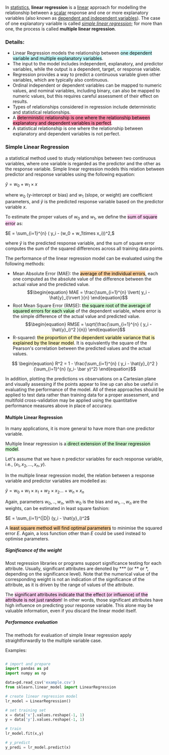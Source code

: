 
In [statistics](https://en.wikipedia.org/wiki/Statistics "Statistics"), **linear regression** is a [linear](https://en.wikipedia.org/wiki/Linearity "Linearity") approach for modelling the relationship between a [scalar](https://en.wikipedia.org/wiki/Scalar_(mathematics) "Scalar (mathematics)") response and one or more explanatory variables (also known as [dependent and independent variables](https://en.wikipedia.org/wiki/Dependent_and_independent_variables "Dependent and independent variables")). The case of one explanatory variable is called _[simple linear regression](https://en.wikipedia.org/wiki/Simple_linear_regression "Simple linear regression")_; for more than one, the process is called **multiple linear regression**.

### Details:

-   Linear Regression models the relationship between <mark style="background: #ABF7F7A6;">one dependent variable and multiple explanatory variables</mark>.
-   The input to the model includes independent, explanatory, and predictor variables, while the output is a dependent, target, or response variable.
-   Regression provides a way to predict a continuous variable given other variables, which are typically also continuous.
-   Ordinal independent or dependent variables can be mapped to numeric values, and nominal variables, including binary, can also be mapped to numeric values, but this requires careful assessment of their effect on results.
-   Types of relationships considered in regression include deterministic and statistical relationships.
-   A <mark style="background: #FF5582A6;">deterministic relationship is one where the relationship between explanatory and dependent variables is perfect</mark>.
-   A statistical relationship is one where the relationship between explanatory and dependent variables is not perfect.


### Simple Linear Regression

a statistical method used to study relationships between two continuous variables, where one variable is regarded as the predictor and the other as the response variable. Simple linear regression models this relation between predictor and response variables using the following equation:

$\hat{y} = w_0 + w_1\times x$

where $w_0$ (y-intercept or bias) and $w_1$ (slope, or weight) are coefficient parameters, and $\hat{y}$ is the predicted response variable based on the predictor variable $x$.

To estimate the proper values of $w_0$ and $w_1$, we define the <mark style="background: #FFB8EBA6;">sum of square error</mark> as:

$E = \sum_{i=1}^{n} ( y_i - (w_0 + w_1\times x_i))^2,$

where $\hat{y}$ is the predicted response variable, and the sum of square error computes the sum of the squared differences across all training data points.

The performance of the linear regression model can be evaluated using the following methods:

-   Mean Absolute Error (MAE): the <mark style="background: #FFB86CA6;">average of the individual errors</mark>, each one computed as the absolute value of the difference between the actual value and the predicted value.
$$\begin{equation} MAE = \frac{\sum_{i=1}^{n} \lvert( y_i - \hat{y}_i)\rvert }{n} \end{equation}$$
-   Root Mean Square Error (RMSE): <mark style="background: #BBFABBA6;">the square root of the average of squared errors for each value</mark> of the dependent variable, where error is the simple difference of the actual value and predicted value.
$$\begin{equation} RMSE = \sqrt{\frac{\sum_{i=1}^{n} ( y_i - \hat{y}_i)^2 }{n}} \end{equation}$$
-   R-squared: <mark style="background: #FFF3A3A6;">the proportion of the dependent variable variance that is explained by the linear model</mark>. It is equivalently the square of the Pearson's correlation between the predicted values and the actual values.

$$ \begin{equation} R^2 = 1 - \frac{\sum_{i=1}^{n} ( y_i - \hat{y}_i)^2 }{\sum_{i=1}^{n} (y_i- \bar y)^2} \end{equation}$$

In addition, plotting the predictions vs observations on a Cartesian plane and visually assessing if the points appear to line up can also be useful in evaluating the performance of the model. All of these approaches should be applied to test data rather than training data for a proper assessment, and multifold cross-validation may be applied using the quantitative performance measures above in place of accuracy.

#### Multiple Linear Regression

In many applications, it is more general to have more than one predictor variable.

Multiple linear regression is a<mark style="background: #BBFABBA6;"> direct extension of the linear regression model</mark>. 

Let's assume that we have n predictor variables for each response variable, i.e., $(x_1,x_2,...,x_n, y)$.

In the multiple linear regression model, the relation between a response variable and predictor variables are modelled as:

$\hat{y} = w_0 + w_1\times x_1 + w_2 \times x_2 ... + w_n \times x_n$

Again, parameters $w_0,.., w_n$, with  $w_0$ is the bias and $w_1,.., w_n$ are the weights, can be estimated in least square fashion:

$E = \sum_{i=1}^{|D|} (y_i - \hat{y}_i)^2$

A <mark style="background: #FFB86CA6;">least square method will find optimal parameters</mark> to minimise the squared error $E$. Again, a loss function other than $E$ could be used instead to optimise parameters.

##### Significance of the weight

Most regression libraries or programs support significance testing for each attribute. Usually, significant attributes are denoted by *** (or ** or *, depending on the significance level). Note that the numerical value of the corresponding weight is not an indication of the significance of the attribute, as it is driven by the range of values of the attribute.

The <mark style="background: #FFB8EBA6;">significant attributes indicate that the effect (or influence) of the attribute is not just random</mark>! In other words, those significant attributes have high influence on predicting your response variable. This alone may be valuable information, even if you discard the linear model itself.

##### Performance evaluation

The methods for evaluation of simple linear regression apply straightforwardly to the multiple variable case.


Examples:

```python

# import and prepare
import pandas as pd
import numpy as np

data=pd.read_csv('example.csv')
from sklearn.linear_model import LinearRegression

# create linear regression model
lr_model = LinearRegression()

# set training set
x = data['x'].values.reshape(-1, 1)
y = data['y'].values.reshape(-1, 1)

# train 
lr_model.fit(x,y)

# y_predict
y_predi = lr_model.predict(x)
```
